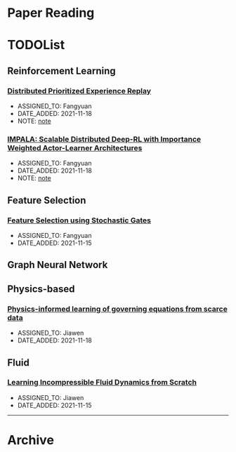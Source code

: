 Paper Reading
===


# TODOList

## Reinforcement Learning

### [Distributed Prioritized Experience Replay](https://arxiv.org/abs/1803.00933)
- ASSIGNED_TO: Fangyuan
- DATE_ADDED: 2021-11-18
- NOTE: [note](notes/dper.org)

### [IMPALA: Scalable Distributed Deep-RL with Importance Weighted Actor-Learner Architectures](https://arxiv.org/abs/1802.01561)
- ASSIGNED_TO: Fangyuan
- DATE_ADDED: 2021-11-18
- NOTE: [note](notes/impala.org)

## Feature Selection

### [Feature Selection using Stochastic Gates](https://arxiv.org/abs/1810.04247)
- ASSIGNED_TO: Fangyuan
- DATE_ADDED: 2021-11-15

## Graph Neural Network

## Physics-based

### [Physics-informed learning of governing equations from scarce data](https://www.nature.com/articles/s41467-021-26434-1)
- ASSIGNED_TO: Jiawen
- DATE_ADDED: 2021-11-18


## Fluid

### [Learning Incompressible Fluid Dynamics from Scratch](https://openreview.net/forum?id=KUDUoRsEphu)
- ASSIGNED_TO: Jiawen
- DATE_ADDED: 2021-11-15
---

# Archive
